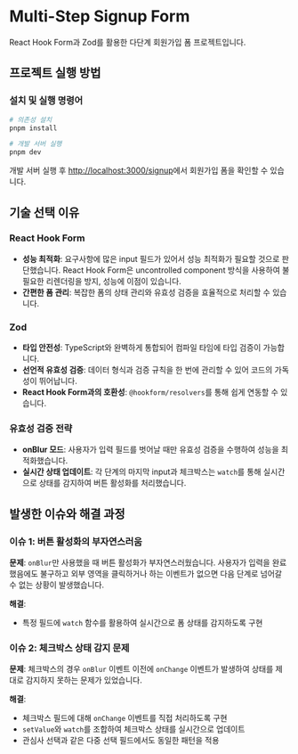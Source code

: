 # Multi-Step Signup Form

React Hook Form과 Zod를 활용한 다단계 회원가입 폼 프로젝트입니다.

## 프로젝트 실행 방법

### 설치 및 실행 명령어

```bash
# 의존성 설치
pnpm install

# 개발 서버 실행
pnpm dev
```

개발 서버 실행 후 [http://localhost:3000/signup](http://localhost:3000/signup)에서 회원가입 폼을 확인할 수 있습니다.

## 기술 선택 이유

### React Hook Form
- **성능 최적화**: 요구사항에 많은 input 필드가 있어서 성능 최적화가 필요할 것으로 판단했습니다. React Hook Form은 uncontrolled component 방식을 사용하여 불필요한 리렌더링을 방지, 성능에 이점이 있습니다.
- **간편한 폼 관리**: 복잡한 폼의 상태 관리와 유효성 검증을 효율적으로 처리할 수 있습니다.

### Zod
- **타입 안전성**: TypeScript와 완벽하게 통합되어 컴파일 타임에 타입 검증이 가능합니다.
- **선언적 유효성 검증**: 데이터 형식과 검증 규칙을 한 번에 관리할 수 있어 코드의 가독성이 뛰어납니다.
- **React Hook Form과의 호환성**: `@hookform/resolvers`를 통해 쉽게 연동할 수 있습니다.

### 유효성 검증 전략
- **onBlur 모드**: 사용자가 입력 필드를 벗어날 때만 유효성 검증을 수행하여 성능을 최적화했습니다.
- **실시간 상태 업데이트**: 각 단계의 마지막 input과 체크박스는 `watch`를 통해 실시간으로 상태를 감지하여 버튼 활성화를 처리했습니다.

## 발생한 이슈와 해결 과정

### 이슈 1: 버튼 활성화의 부자연스러움
**문제**: `onBlur`만 사용했을 때 버튼 활성화가 부자연스러웠습니다. 사용자가 입력을 완료했음에도 불구하고 외부 영역을 클릭하거나 하는 이벤트가 없으면 다음 단계로 넘어갈 수 없는 상황이 발생했습니다.

**해결**:
-  특정 필드에 `watch` 함수를 활용하여 실시간으로 폼 상태를 감지하도록 구현

### 이슈 2: 체크박스 상태 감지 문제
**문제**: 체크박스의 경우 `onBlur` 이벤트 이전에 `onChange` 이벤트가 발생하여 상태를 제대로 감지하지 못하는 문제가 있었습니다.

**해결**:
-  체크박스 필드에 대해 `onChange` 이벤트를 직접 처리하도록 구현
-  `setValue`와 `watch`를 조합하여 체크박스 상태를 실시간으로 업데이트
-  관심사 선택과 같은 다중 선택 필드에서도 동일한 패턴을 적용

